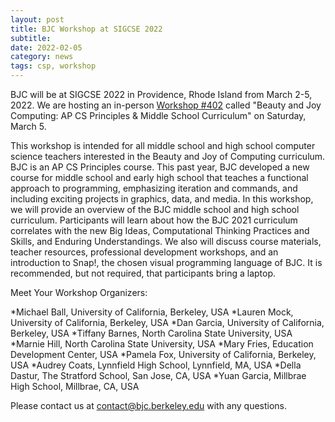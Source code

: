 ```yaml
---
layout: post
title: BJC Workshop at SIGCSE 2022
subtitle: 
date: 2022-02-05
category: news
tags: csp, workshop
---
```


BJC will be at SIGCSE 2022 in Providence, Rhode Island from March 2-5, 2022. We are hosting an in-person [Workshop #402][sigcse-workshop] called "Beauty and Joy Computing: AP CS Principles & Middle School Curriculum" on Saturday, March 5.

This workshop is intended for all middle school and high school computer science teachers interested in the Beauty and Joy of Computing curriculum. BJC is an AP CS Principles course. This past year, BJC developed a new course for middle school and early high school that teaches a functional approach to programming, emphasizing iteration and commands, and including exciting projects in graphics, data, and media. In this workshop, we will provide an overview of the BJC middle school and high school curriculum. Participants will learn about how the BJC 2021 curriculum correlates with the new Big Ideas, Computational Thinking Practices and Skills, and Enduring Understandings. We also will discuss course materials, teacher resources, professional development workshops, and an introduction to Snap!, the chosen visual programming language of BJC. It is recommended, but not required, that participants bring a laptop.

Meet Your Workshop Organizers:

*Michael Ball, University of California, Berkeley, USA
*Lauren Mock, University of California, Berkeley, USA
*Dan Garcia, University of California, Berkeley, USA
*Tiffany Barnes, North Carolina State University, USA
*Marnie Hill, North Carolina State University, USA
*Mary Fries, Education Development Center, USA
*Pamela Fox, University of California, Berkeley, USA
*Audrey Coats, Lynnfield High School, Lynnfield, MA, USA
*Della Dastur, The Stratford School, San Jose, CA, USA
*Yuan Garcia, Millbrae High School, Millbrae, CA, USA

Please contact us at [contact@bjc.berkeley.edu](mailto:contact@bjc.berkeley.edu) with any questions.

[sigcse-workshop]: https://sigcse2022.sigcse.org/schedule/workshops/
